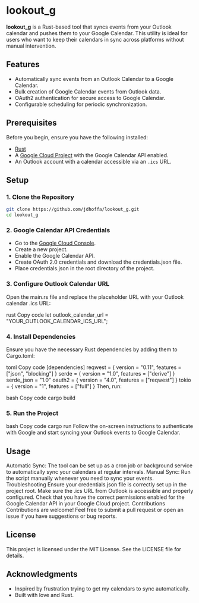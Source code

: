 # lookout_g

**lookout_g** is a Rust-based tool that syncs events from your Outlook calendar and pushes them to your Google Calendar. This utility is ideal for users who want to keep their calendars in sync across platforms without manual intervention.

## Features

- Automatically sync events from an Outlook Calendar to a Google Calendar.
- Bulk creation of Google Calendar events from Outlook data.
- OAuth2 authentication for secure access to Google Calendar.
- Configurable scheduling for periodic synchronization.

## Prerequisites

Before you begin, ensure you have the following installed:

- [Rust](https://www.rust-lang.org/tools/install)
- A [Google Cloud Project](https://console.cloud.google.com/) with the Google Calendar API enabled.
- An Outlook account with a calendar accessible via an `.ics` URL.

## Setup

### 1. Clone the Repository

```bash
git clone https://github.com/jdhoffa/lookout_g.git
cd lookout_g
```

### 2. Google Calendar API Credentials
- Go to the [Google Cloud Console](https://console.cloud.google.com/).
- Create a new project.
- Enable the Google Calendar API.
- Create OAuth 2.0 credentials and download the credentials.json file.
- Place credentials.json in the root directory of the project.

### 3. Configure Outlook Calendar URL
Open the main.rs file and replace the placeholder URL with your Outlook calendar .ics URL:

rust
Copy code
let outlook_calendar_url = "YOUR_OUTLOOK_CALENDAR_ICS_URL";

### 4. Install Dependencies
Ensure you have the necessary Rust dependencies by adding them to Cargo.toml:

toml
Copy code
[dependencies]
reqwest = { version = "0.11", features = ["json", "blocking"] }
serde = { version = "1.0", features = ["derive"] }
serde_json = "1.0"
oauth2 = { version = "4.0", features = ["reqwest"] }
tokio = { version = "1", features = ["full"] }
Then, run:

bash
Copy code
cargo build

### 5. Run the Project
bash
Copy code
cargo run
Follow the on-screen instructions to authenticate with Google and start syncing your Outlook events to Google Calendar.

## Usage
Automatic Sync: The tool can be set up as a cron job or background service to automatically sync your calendars at regular intervals.
Manual Sync: Run the script manually whenever you need to sync your events.
Troubleshooting
Ensure your credentials.json file is correctly set up in the project root.
Make sure the .ics URL from Outlook is accessible and properly configured.
Check that you have the correct permissions enabled for the Google Calendar API in your Google Cloud project.
Contributions
Contributions are welcome! Feel free to submit a pull request or open an issue if you have suggestions or bug reports.

## License
This project is licensed under the MIT License. See the LICENSE file for details.

## Acknowledgments
* Inspired by frustration trying to get my calendars to sync automatically.
* Built with love and Rust.
